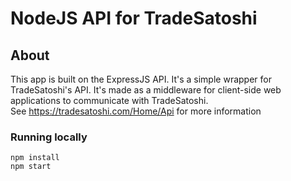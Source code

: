 # NodeJS API for TradeSatoshi

## About
This app is built on the ExpressJS API. It's a simple wrapper for TradeSatoshi's API. It's made as a middleware for client-side web applications to communicate with TradeSatoshi. 
\
See https://tradesatoshi.com/Home/Api for more information

### Running locally
```
npm install
npm start
```
